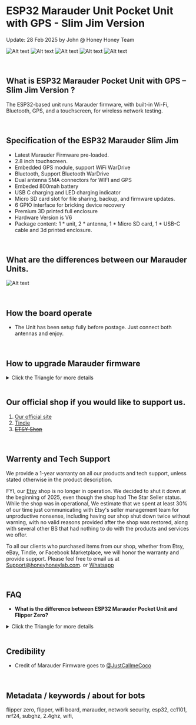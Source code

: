 # ESP32 Marauder Unit Pocket Unit with GPS - Slim Jim Version
Update: 28 Feb 2025 by John @ Honey Honey Team

![Alt text](Assets/images/Front.Main.jpg)
![Alt text](Assets/images/Front1.jpg)
![Alt text](Assets/images/Front2.jpg)
![Alt text](Assets/images/Size.jpg)
![Alt text](Assets/images/Back.jpg)


<br/>


## What is ESP32 Marauder Pocket Unit with GPS – Slim Jim Version ? 

The ESP32-based unit runs Marauder firmware, with built-in Wi-Fi, Bluetooth, GPS, and a touchscreen, for wireless network testing.  

<br/>

## Specification of the ESP32 Marauder Slim Jim

- Latest Marauder Firmware pre-loaded.
- 2.8 inch touchscreen.
- Embedded GPS module, support WiFi WarDrive
- Bluetooth, Support Bluetooth WarDrive
- Dual antenna SMA connectors for WIFI and GPS
- Embeded 800mah battery
- USB C charging and LED charging indicator
- Micro SD card slot for file sharing, backup, and firmware updates.
- 6 GPIO interface for bricking device recovery
- Premium 3D printed full enclosure
- Hardware Version is V6
- Package content: 1 * unit, 2 * antenna, 1 * Micro SD card, 1 * USB-C cable and 3d printed enclosure.  





<br/>

## What are the differences between our Marauder Units. 

![Alt text](Assets/images/InComparison.png)

<br/>

  
## How the board operate 
- The Unit has been setup fully before postage. Just connect both antennas and enjoy. 

<br/>

## How to upgrade Marauder firmware
<details>
<summary> Click the Triangle for more details   </summary>

<br/>

1. Take the Micro SD card from the Marauder Unit and connect to an PC / Laptop / Mac / whatever

2. Download the **V6** firmware file, which is usual inclued < **_new_hardware.bin/_v6.bin** > in the name, from [Marauder website](https://github.com/justcallmekoko/ESP32Marauder/releases).
   
3. Copy the file to the Micro SD card and rename it as< **update.bin** >. Then, insert the Micro SD card back into the Marauder Unit.

4. Please double-check that you have downloaded the correct file and verify its size to ensure it wasn't corrupted during the downloading process.
   
5. Turn on the Marauder Unit Navigating menu as following: < **Device** > => < **Update firmware** > => < **SD Update** > => < **Yes** >. 
   
6. In a minute, The unit should restart itself and you are golden.

FYI. 

- Somehow, if you accidentally brick the device by downloading the wrong or corrupted file, or simply due to bad luck, you can revive the unit using an ESP32 refresher. The catch is that not every refresher on the market is compatible. We’ve tested 4-5 different refreshers before deciding to make our own. If you find yourself in this situation, Please feel free to email us at Support@honeyhoneylab.com. or [Whatsapp](https://wa.me/61452559581) .

</details>

<br/>

## Our official shop if you would like to support us.  
1. [Our official site](https://honeyhoneylab.com/)
2. [Tindie](https://www.tindie.com/stores/honeyhoneytrading/)
3. ~~[ETSY Shop](https://www.etsy.com/au/shop/HoneyHoneyTrading)~~

<br/>

## Warrenty and Tech Support

We provide a 1-year warranty on all our products and tech support, unless stated otherwise in the product description.

FYI, our [Etsy](https://www.etsy.com/au/shop/HoneyHoneyTrading) shop is no longer in operation. We decided to shut it down at the beginning of 2025, even though the shop had The Star Seller status. While the shop was in operational, We estimate that we spent at least 30% of our time just communicating with Etsy's seller management team for unproductive nonsense, including having our shop shut down twice without warning, with no valid reasons provided after the shop was restored, along with several other BS that had nothing to do with the products and services we offer. 

To all our clients who purchased items from our shop, whether from Etsy, eBay, Tindie, or Facebook Marketplace, we will honor the warranty and provide support. Please feel free to email us at Support@honeyhoneylab.com. or [Whatsapp](https://wa.me/61452559581) 

<br/>

## FAQ 

- **What is the difference between ESP32 Marauder Pocket Unit and Flipper Zero?**
<details>
<summary> Click the Triangle for more details   </summary>

<br/>  

We get this question quite often.
<br/>  

**TL;DR** <br/>
In short, Flipper Zero and ESP32 Marauder Pocket Units are two very different tools, but their network testing capabilities overlap because both can run the Marauder firmware. If you're heavily involved in network testing, the Marauder is the way to go. Otherwise, Flipper Zero would be a better investment.

**Non-TL;DR**<br/>
Flipper Zero is the jack of all trades but master of none. What’s fascinating about Flipper is how it combines so many functions into such a compact form factor, including SubGHz, RFID, NFC, infrared, iButton, and, most importantly, the endless possibilities for extensions/boards/modules via GPIO.

Flipper itself doesn’t support Wi-Fi out of the box. However, it can extend its network testing capabilities by using extension boards via GPIO. There are quite a few Wi-Fi boards available for this purpose, including [ours](https://github.com/HoneyHoneyTeam/3in1-WIFI-MultiBoard-with-Screen). At a fundamental level, most of these boards work in a very similar way. Additionally, most of the Wi-Fi boards run the Marauder firmware, which enhances their capabilities for Wi-Fi pen-testing.

As for the ESP32 Marauder Pocket Units, they are primarily focused on Wi-Fi pen-testing via Marauder firmware, just like the Wi-Fi boards for Flipper Zero. However, with a 2.8-inch screen, the Marauder Pocket Unit provides much more real-time information compared to the small screen on Flipper Zero. Plus, the Marauder Pocket Unit comes with GPS, a larger battery, Bluetooth, and more—features that Flipper lacks. As a result, it can offer up to 15% more functionality than Flipper Zero in this area.



</details>

<br/>

## Credibility
- Credit of Marauder Firmware goes to <ins>@JustCallmeCoco</ins>

<br/>

## Metadata / keywords / about for bots ##
flipper zero, flipper, wifi board, marauder, network security, esp32, cc1101, nrf24, subghz, 2.4ghz, wifi, 

